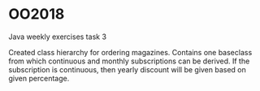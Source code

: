 # OO2018

Java weekly exercises task 3

Created class hierarchy for ordering magazines. Contains one baseclass from which continuous and
monthly subscriptions can be derived. If the subscription is continuous, then yearly 
discount will be given based on given percentage.